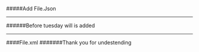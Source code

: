 #####Add File.Json
***
######Before tuesday will is added
******************
####File.xml
#######Thank you for undestending